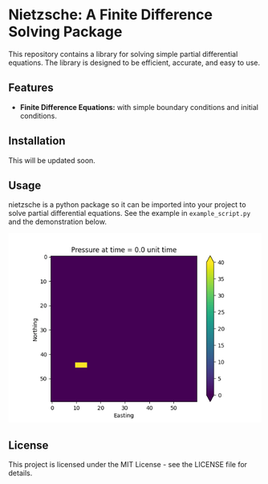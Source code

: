 # Nietzsche: A Finite Difference Solving Package

This repository contains a library for solving simple partial differential equations. The library is designed to be efficient, accurate, and easy to use.

## Features

* **Finite Difference Equations:** with simple boundary conditions and initial conditions.

## Installation

This will be updated soon.

## Usage

nietzsche is a python package so it can be imported into your project to solve partial differential equations.  See the example in `example_script.py` and the demonstration below.

![Animation of solution](/assets/2D-heat_equation_solution.gif)

## License

This project is licensed under the MIT License - see the LICENSE file for details.
